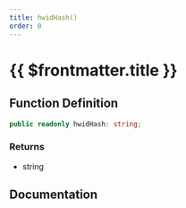 ```yaml
---
title: hwidHash()
order: 0
---
```


# {{ $frontmatter.title }}

<!--@include: ./hwidHash_partial_header.md-->

## Function Definition

```ts
public readonly hwidHash: string;
```

### Returns

* string

## Documentation

<!--@include: ./hwidHash_partial_footer.md-->
